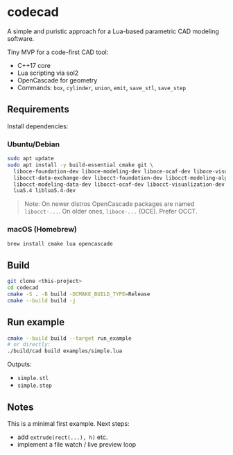 # codecad

A simple and puristic approach for a Lua-based parametric CAD modeling software.

Tiny MVP for a code-first CAD tool:

- C++17 core
- Lua scripting via sol2
- OpenCascade for geometry
- Commands: `box`, `cylinder`, `union`, `emit`, `save_stl`, `save_step`

## Requirements

Install dependencies:

### Ubuntu/Debian

```bash
sudo apt update
sudo apt install -y build-essential cmake git \
  liboce-foundation-dev liboce-modeling-dev liboce-ocaf-dev liboce-visualization-dev \
  libocct-data-exchange-dev libocct-foundation-dev libocct-modeling-algorithms-dev \
  libocct-modeling-data-dev libocct-ocaf-dev libocct-visualization-dev \
  lua5.4 liblua5.4-dev
```

> Note: On newer distros OpenCascade packages are named `libocct-...`. On older ones, `liboce-...` (OCE). Prefer OCCT.

### macOS (Homebrew)

```bash
brew install cmake lua opencascade
```

## Build

```bash
git clone <this-project>
cd codecad
cmake -S . -B build -DCMAKE_BUILD_TYPE=Release
cmake --build build -j
```

## Run example

```bash
cmake --build build --target run_example
# or directly:
./build/cad build examples/simple.lua
```

Outputs:

- `simple.stl`
- `simple.step`

## Notes

This is a minimal first example. Next steps:

- add `extrude(rect(...), h)` etc.
- implement a file watch / live preview loop
